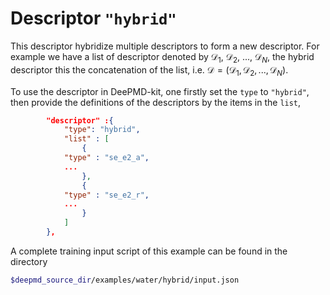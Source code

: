 # Descriptor `"hybrid"`

This descriptor hybridize multiple descriptors to form a new descriptor. For example we have a list of descriptor denoted by $\mathcal D_1$, $\mathcal D_2$, ..., $\mathcal D_N$, the hybrid descriptor this the concatenation of the list, i.e. $\mathcal D = (\mathcal D_1, \mathcal D_2, ..., \mathcal D_N)$.

To use the descriptor in DeePMD-kit, one firstly set the `type` to `"hybrid"`, then provide the definitions of the descriptors by the items in the `list`,
```json
        "descriptor" :{
            "type": "hybrid",
            "list" : [
                {
		    "type" : "se_e2_a",
		    ...		    
                },
                {
		    "type" : "se_e2_r",
		    ...
                }
            ]
        },
```

A complete training input script of this example can be found in the directory
```bash
$deepmd_source_dir/examples/water/hybrid/input.json
```
